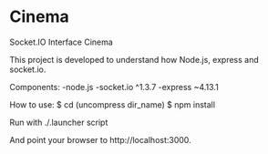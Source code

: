 # Cinema
Socket.IO Interface Cinema

This project is developed to understand how Node.js, express and socket.io.

Components:
-node.js
-socket.io ^1.3.7
-express ~4.13.1

How to use:
$ cd (uncompress dir_name)
$ npm install

Run with ./.launcher script

And point your browser to http://localhost:3000.
